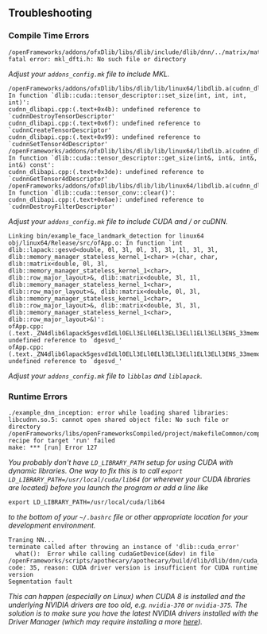 ## Troubleshooting

### Compile Time Errors
```
/openFrameworks/addons/ofxDlib/libs/dlib/include/dlib/dnn/../matrix/matrix_fft.h:12:22: fatal error: mkl_dfti.h: No such file or directory
```

*Adjust your `addons_config.mk` file to include MKL.*


```
/openFrameworks/addons/ofxDlib/libs/dlib/lib/linux64/libdlib.a(cudnn_dlibapi.cpp.o): In function `dlib::cuda::tensor_descriptor::set_size(int, int, int, int)':
cudnn_dlibapi.cpp:(.text+0x4b): undefined reference to `cudnnDestroyTensorDescriptor'
cudnn_dlibapi.cpp:(.text+0x6f): undefined reference to `cudnnCreateTensorDescriptor'
cudnn_dlibapi.cpp:(.text+0x99): undefined reference to `cudnnSetTensor4dDescriptor'
/openFrameworks/addons/ofxDlib/libs/dlib/lib/linux64/libdlib.a(cudnn_dlibapi.cpp.o): In function `dlib::cuda::tensor_descriptor::get_size(int&, int&, int&, int&) const':
cudnn_dlibapi.cpp:(.text+0x3de): undefined reference to `cudnnGetTensor4dDescriptor'
/openFrameworks/addons/ofxDlib/libs/dlib/lib/linux64/libdlib.a(cudnn_dlibapi.cpp.o): In function `dlib::cuda::tensor_conv::clear()':
cudnn_dlibapi.cpp:(.text+0x6ae): undefined reference to `cudnnDestroyFilterDescriptor'

```
*Adjust your `addons_config.mk` file to include CUDA and / or cuDNN.*

```
Linking bin/example_face_landmark_detection for linux64
obj/linux64/Release/src/ofApp.o: In function `int dlib::lapack::gesvd<double, 0l, 3l, 0l, 3l, 3l, 1l, 3l, 3l, dlib::memory_manager_stateless_kernel_1<char> >(char, char, dlib::matrix<double, 0l, 3l, dlib::memory_manager_stateless_kernel_1<char>, dlib::row_major_layout>&, dlib::matrix<double, 3l, 1l, dlib::memory_manager_stateless_kernel_1<char>, dlib::row_major_layout>&, dlib::matrix<double, 0l, 3l, dlib::memory_manager_stateless_kernel_1<char>, dlib::row_major_layout>&, dlib::matrix<double, 3l, 3l, dlib::memory_manager_stateless_kernel_1<char>, dlib::row_major_layout>&)':
ofApp.cpp:(.text._ZN4dlib6lapack5gesvdIdLl0ELl3ELl0ELl3ELl3ELl1ELl3ELl3ENS_33memory_manager_stateless_kernel_1IcEEEEiccRNS_6matrixIT_XT0_EXT4_ET8_NS_16row_major_layoutEEERNS4_IS5_XT1_EXT5_ES6_S7_EERNS4_IS5_XT2_EXT6_ES6_S7_EERNS4_IS5_XT3_EXT7_ES6_S7_EE[_ZN4dlib6lapack5gesvdIdLl0ELl3ELl0ELl3ELl3ELl1ELl3ELl3ENS_33memory_manager_stateless_kernel_1IcEEEEiccRNS_6matrixIT_XT0_EXT4_ET8_NS_16row_major_layoutEEERNS4_IS5_XT1_EXT5_ES6_S7_EERNS4_IS5_XT2_EXT6_ES6_S7_EERNS4_IS5_XT3_EXT7_ES6_S7_EE]+0x189): undefined reference to `dgesvd_'
ofApp.cpp:(.text._ZN4dlib6lapack5gesvdIdLl0ELl3ELl0ELl3ELl3ELl1ELl3ELl3ENS_33memory_manager_stateless_kernel_1IcEEEEiccRNS_6matrixIT_XT0_EXT4_ET8_NS_16row_major_layoutEEERNS4_IS5_XT1_EXT5_ES6_S7_EERNS4_IS5_XT2_EXT6_ES6_S7_EERNS4_IS5_XT3_EXT7_ES6_S7_EE[_ZN4dlib6lapack5gesvdIdLl0ELl3ELl0ELl3ELl3ELl1ELl3ELl3ENS_33memory_manager_stateless_kernel_1IcEEEEiccRNS_6matrixIT_XT0_EXT4_ET8_NS_16row_major_layoutEEERNS4_IS5_XT1_EXT5_ES6_S7_EERNS4_IS5_XT2_EXT6_ES6_S7_EERNS4_IS5_XT3_EXT7_ES6_S7_EE]+0x293): undefined reference to `dgesvd_'
```

*Adjust your `addons_config.mk` file to `libblas` and `liblapack`.*

### Runtime Errors

```
./example_dnn_inception: error while loading shared libraries: libcudnn.so.5: cannot open shared object file: No such file or directory
/openFrameworks/libs/openFrameworksCompiled/project/makefileCommon/compile.project.mk:190: recipe for target 'run' failed
make: *** [run] Error 127
```

*You probably don't have `LD_LIBRARY_PATH` setup for using CUDA with dynamic libraries. One way to fix this is to call `export LD_LIBRARY_PATH=/usr/local/cuda/lib64` (or wherever your CUDA libraries are located) before you launch the program or add a line like*
```
export LD_LIBRARY_PATH=/usr/local/cuda/lib64
```
*to the bottom of your `~/.bashrc` file or other appropriate location for your development environment.*


```
Traning NN...
terminate called after throwing an instance of 'dlib::cuda_error'
  what():  Error while calling cudaGetDevice(&dev) in file /openFrameworks/scripts/apothecary/apothecary/build/dlib/dlib/dnn/cuda_dlib.cu:26. code: 35, reason: CUDA driver version is insufficient for CUDA runtime version
Segmentation fault
```

*This can happen (especially on Linux) when CUDA 8 is installed and the underlying NVIDIA drivers are too old, e.g. `nvidia-370` or `nvidia-375`. The solution is to make sure you have the latest NVIDIA drivers installed with the Driver Manager (which may require installing a more [here](https://launchpad.net/~graphics-drivers/+archive/ubuntu/ppa)).*
